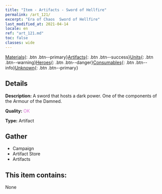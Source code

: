 ```yaml
---
title: "Item - Artifacts - Sword of Hellfire"
permalink: /art_121/
excerpt: "Era of Chaos  Sword of Hellfire"
last_modified_at: 2021-04-14
locale: en
ref: "art_121.md"
toc: false
classes: wide
---
```

 [Materials](/Items/){: .btn .btn--primary}[Artifacts](/Items/Artifacts/){: .btn .btn--success}[Units](/Items/Units/){: .btn .btn--warning}[Heroes](/Items/Heroes/){: .btn .btn--danger}[Consumables](/Items/Consumables/){: .btn .btn--info}[Unknown](/Items/Unknown/){: .btn .btn--primary}

## Details
 **Description:** A sword that hosts a dark power. One of the components of the Armour of the Damned.

 **Quality:** <span style="color: #DA70D6">OK</span>

 **Type:** Artifact

## Gather

*    Campaign 
*    Artifact Store 
*    Artifacts 

## This item contains:

  None

